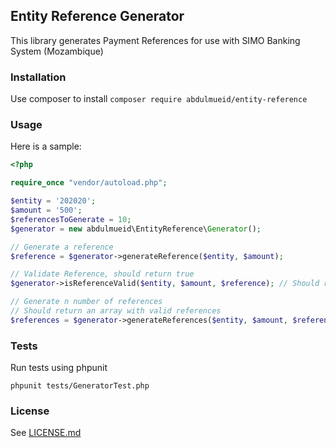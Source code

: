 ## Entity Reference Generator
This library generates Payment References for use with SIMO Banking System (Mozambique)

### Installation
Use composer to install
```composer require abdulmueid/entity-reference```

### Usage
Here is a sample:
```php
<?php

require_once "vendor/autoload.php";

$entity = '202020';
$amount = '500';
$referencesToGenerate = 10;
$generator = new abdulmueid\EntityReference\Generator();

// Generate a reference
$reference = $generator->generateReference($entity, $amount);

// Validate Reference, should return true
$generator->isReferenceValid($entity, $amount, $reference); // Should return true

// Generate n number of references
// Should return an array with valid references
$references = $generator->generateReferences($entity, $amount, $referencesToGenerate);
```

### Tests
Run tests using phpunit
```shell script
phpunit tests/GeneratorTest.php
```

### License
See [LICENSE.md](LICENSE.md)
